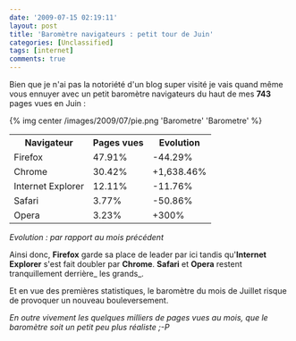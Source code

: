 ```yaml
---
date: '2009-07-15 02:19:11'
layout: post
title: 'Baromètre navigateurs : petit tour de Juin'
categories: [Unclassified]
tags: [internet]
comments: true
---
```


Bien que je n'ai pas la notoriété d'un blog super visité je vais quand même vous ennuyer avec un petit baromètre navigateurs du haut de mes **743** pages vues en Juin :

{% img center /images/2009/07/pie.png 'Barometre' 'Barometre' %}

<table class="post">
 <tr>
  <th>Navigateur</th>
  <th>Pages vues</th>
  <th>Evolution</th>
 </tr>
 <tr>
  <td>Firefox</td>
  <td>47.91%</td>
  <td>-44.29%</td>
 </tr>
 <tr>
  <td>Chrome</td>
  <td>30.42%</td>
  <td>+1,638.46%</td>
 </tr>
 <tr>
  <td>Internet Explorer</td>
  <td>12.11%</td>
  <td>-11.76%</td>
 </tr>
 <tr>
  <td>Safari</td>
  <td>3.77%</td>
  <td>-50.86%</td>
 </tr>
 <tr>
  <td>Opera</td>
  <td>3.23%</td>
  <td>+300%</td>
 </tr>
</table>

_Evolution : par rapport au mois précédent_

Ainsi donc, **Firefox** garde sa place de leader par ici tandis qu'**Internet Explorer** s'est fait doubler par **Chrome**. **Safari** et **Opera** restent tranquillement derrière_ les grands_.

Et en vue des premières statistiques, le baromètre du mois de Juillet risque de provoquer un nouveau bouleversement.

_En outre vivement les quelques milliers de pages vues au mois, que le baromètre soit un petit peu plus réaliste ;-P_
